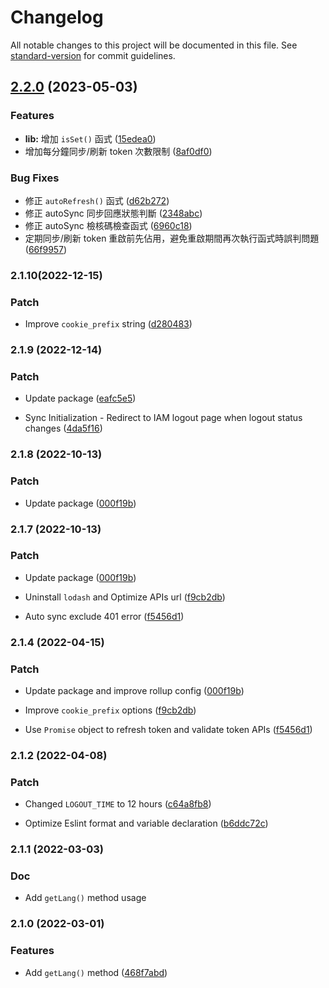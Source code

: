 # Changelog

All notable changes to this project will be documented in this file. See [standard-version](https://github.com/conventional-changelog/standard-version) for commit guidelines.

## [2.2.0](https://github.com/nueip/cross-token-access/compare/v2.1.10...v2.2.0) (2023-05-03)


### Features

* **lib:** 增加 `isSet()` 函式 ([15edea0](https://github.com/nueip/cross-token-access/commit/15edea01abe59ad6c5d84052839fd1f6fbddfced))
* 增加每分鐘同步/刷新 token 次數限制 ([8af0df0](https://github.com/nueip/cross-token-access/commit/8af0df04185929aa92aebde9d1ac0d5757e7f8af))


### Bug Fixes

* 修正 `autoRefresh()` 函式 ([d62b272](https://github.com/nueip/cross-token-access/commit/d62b2721428273c3f671a384be2f272e44b837f8))
* 修正 autoSync 同步回應狀態判斷 ([2348abc](https://github.com/nueip/cross-token-access/commit/2348abc09f072f3c522253f85977002fbe815d48))
* 修正 autoSync 檢核碼檢查函式 ([6960c18](https://github.com/nueip/cross-token-access/commit/6960c184f4993e195b9058137dc2cc7ea82744ca))
* 定期同步/刷新 token 重啟前先佔用，避免重啟期間再次執行函式時誤判問題 ([66f9957](https://github.com/nueip/cross-token-access/commit/66f9957c17dff814b41dcfe3179df2c5a9b1489c))

### 2.1.10(2022-12-15)
### Patch

* Improve `cookie_prefix` string  ([d280483](https://github.com/nueip/cross-token-access/pull/47/commits/d280483c058323c44f34937775570687679fe91b))

### 2.1.9 (2022-12-14)
### Patch

* Update package ([eafc5e5](https://github.com/nueip/cross-token-access/pull/46/commits/eafc5e5c1626e062a30e12d532f338e3d04dbcaf))

* Sync Initialization - Redirect to IAM logout page when logout status changes  ([4da5f16](https://github.com/nueip/cross-token-access/pull/46/commits/4da5f169636e31fbdc915e1979b9a3933396e5b4))

### 2.1.8 (2022-10-13)
### Patch

* Update package ([000f19b](https://github.com/nueip/cross-token-access/commit/b76750ebf4e3aca93917d393818898b0eeeb36ca))

### 2.1.7 (2022-10-13)
### Patch

* Update package ([000f19b](https://github.com/nueip/cross-token-access/commit/478e88009678f3c06ff9a4f3520eb4a7505cd010))

* Uninstall `lodash` and Optimize APIs url  ([f9cb2db](https://github.com/nueip/cross-token-access/commit/980180cdfa594f0c24d81b8aa17ae1f235b60730))

* Auto sync exclude 401 error  ([f5456d1](https://github.com/nueip/cross-token-access/commit/8e82247813660d972c06e1dc5dab35577f6e1d8c))

### 2.1.4 (2022-04-15)
### Patch

* Update package and improve rollup config  ([000f19b](https://github.com/nueip/cross-token-access/commit/000f19b135576bd664e4467c3aeb106983f7a9c4))

* Improve `cookie_prefix` options  ([f9cb2db](https://github.com/nueip/cross-token-access/commit/f9cb2db21f1e4966a2d214ff7bd3d2dca8433af7))

* Use `Promise` object to refresh token and validate token APIs  ([f5456d1](https://github.com/nueip/cross-token-access/commit/f5456d17f13f643debc7195bc8bc4214de13bb83))

### 2.1.2 (2022-04-08)
### Patch

* Changed `LOGOUT_TIME` to 12 hours ([c64a8fb8](https://github.com/nueip/cross-token-access/commit/c64a8fb8bbeefc6b9b6d67dc11dea223fd85a713))

* Optimize Eslint format and variable declaration ([b6ddc72c](https://github.com/nueip/cross-token-access/commit/b6ddc72c65a5400d63ca6da081cf87fcf5fff768))


### 2.1.1 (2022-03-03)
### Doc

* Add `getLang()` method usage

### 2.1.0 (2022-03-01)
### Features

* Add `getLang()` method ([468f7abd](https://github.com/nueip/cross-token-access/commit/468f7abdddb7ab818c5e23165ea22846bdc1299b))
